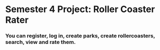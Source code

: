 <h1>Semester 4 Project: Roller Coaster Rater</h1>
<p><h3>You can register, log in, create parks, create rollercoasters, search, view and rate them.</h3></p>
